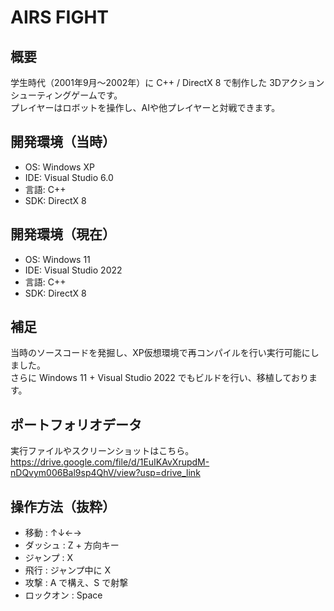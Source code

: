 # AIRS FIGHT

## 概要
学生時代（2001年9月～2002年）に C++ / DirectX 8 で制作した 3Dアクションシューティングゲームです。  
プレイヤーはロボットを操作し、AIや他プレイヤーと対戦できます。

## 開発環境（当時）
- OS: Windows XP
- IDE: Visual Studio 6.0
- 言語: C++
- SDK: DirectX 8

## 開発環境（現在）
- OS: Windows 11
- IDE: Visual Studio 2022
- 言語: C++
- SDK: DirectX 8

## 補足
当時のソースコードを発掘し、XP仮想環境で再コンパイルを行い実行可能にしました。  
さらに Windows 11 + Visual Studio 2022 でもビルドを行い、移植しております。

## ポートフォリオデータ
実行ファイルやスクリーンショットはこちら。  
https://drive.google.com/file/d/1EuIKAvXrupdM-nDQvym006Bal9sp4QhV/view?usp=drive_link

## 操作方法（抜粋）
- 移動 : ↑↓←→  
- ダッシュ : Z + 方向キー  
- ジャンプ : X  
- 飛行 : ジャンプ中に X  
- 攻撃 : A で構え、S で射撃  
- ロックオン : Space
